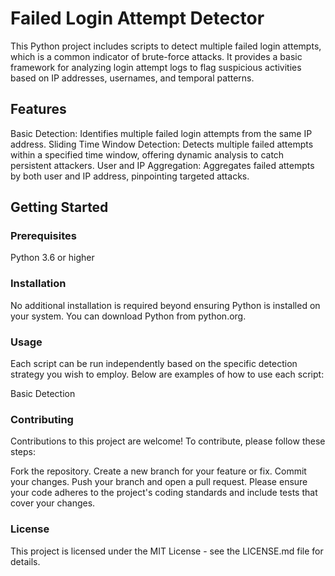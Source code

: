 # Failed Login Attempt Detector
This Python project includes scripts to detect multiple failed login attempts, which is a common indicator of brute-force attacks. It provides a basic framework for analyzing login attempt logs to flag suspicious activities based on IP addresses, usernames, and temporal patterns.

## Features
Basic Detection: Identifies multiple failed login attempts from the same IP address.
Sliding Time Window Detection: Detects multiple failed attempts within a specified time window, offering dynamic analysis to catch persistent attackers.
User and IP Aggregation: Aggregates failed attempts by both user and IP address, pinpointing targeted attacks.
## Getting Started
### Prerequisites
Python 3.6 or higher
### Installation
No additional installation is required beyond ensuring Python is installed on your system. You can download Python from python.org.

### Usage
Each script can be run independently based on the specific detection strategy you wish to employ. Below are examples of how to use each script:

Basic Detection

### Contributing
Contributions to this project are welcome! To contribute, please follow these steps:

Fork the repository.
Create a new branch for your feature or fix.
Commit your changes.
Push your branch and open a pull request.
Please ensure your code adheres to the project's coding standards and include tests that cover your changes.

### License
This project is licensed under the MIT License - see the LICENSE.md file for details.